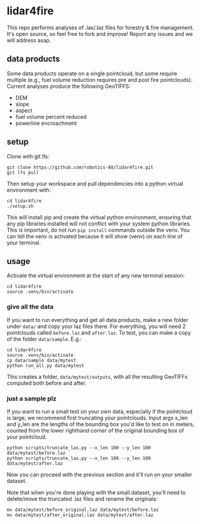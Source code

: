 # lidar4fire

This repo performs analyses of .las/.laz files for forestry & fire management. It's open source, so feel free to fork and improve! Report any issues and we will address asap.

## data products
Some data products operate on a single pointcloud, but some require multiple (e.g., fuel volume reduction requires pre and post fire pointclouds).
Current analyses produce the following GeoTIFFS:
- DEM
- slope
- aspect
- fuel volume percent reduced
- powerline encroachment

## setup
Clone with git lfs:
```
git clone https://github.com/robotics-88/lidar4fire.git
git lfs pull
```

Then setup your workspace and pull dependencies into a python virtual environment with:
```
cd lidar4fire
./setup.sh
```
This will install pip and create the virtual python environment, ensuring that any pip libraries installed will not conflict with your system python libraries. This is important, do not run `pip install` commands outside the venv. You can tell the venv is activated because it will show (venv) on each line of your terminal.

## usage
Activate the virtual environment at the start of any new terminal session:
```
cd lidar4fire
source .venv/bin/activate
```
### give all the data
If you want to run everything and get all data products, make a new folder under `data/` and copy your laz files there. For everything, you will need 2 pointclouds called `before.laz` and `after.laz`. To test, you can make a copy of the folder `data/sample`. E.g.:
```
cd lidar4fire
source .venv/bin/activate
cp data/sample data/mytest
python run_all.py data/mytest
```
This creates a folder, `data/mytest/outputs`, with all the resulting GeoTIFFs computed both before and after.

### just a sample plz
If you want to run a small test on your own data, especially if the pointcloud is large, we recommend first truncating your pointclouds. Input args x_len and y_len are the lengths of the bounding box you'd like to test on in meters, counted from the lower righthand corner of the original bounding box of your pointcloud.
```
python scripts/truncate_las.py --x_len 100 --y_len 100 data/mytest/before.laz
python scripts/truncate_las.py --x_len 100 --y_len 100 data/mytest/after.laz
```
Now you can proceed with the previous section and it'll run on your smaller dataset.

Note that when you're done playing with the small dataset, you'll need to delete/move the truncated .laz files and rename the originals:
```
mv data/mytest/before_original.laz data/mytest/before.laz
mv data/mytest/after_original.laz data/mytest/after.laz
```
